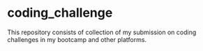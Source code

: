 # coding_challenge

This repository consists of collection of my submission on coding challenges in my bootcamp and other platforms.
